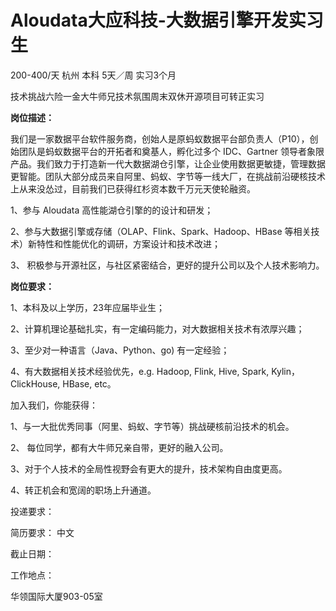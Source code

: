 # Aloudata大应科技-大数据引擎开发实习生

200-400/天 杭州 本科 5天／周 实习3个月

技术挑战六险一金大牛师兄技术氛围周末双休开源项目可转正实习

**岗位描述：**

我们是一家数据平台软件服务商，创始人是原蚂蚁数据平台部负责人（P10），创始团队是蚂蚁数据平台的开拓者和奠基人，孵化过多个 IDC、Gartner 领导者象限产品。我们致力于打造新一代大数据湖仓引擎，让企业使用数据更敏捷，管理数据更智能。团队大部分成员来自阿里、蚂蚁、字节等一线大厂，在挑战前沿硬核技术上从来没怂过，目前我们已获得红杉资本数千万元天使轮融资。

1、参与 Aloudata 高性能湖仓引擎的的设计和研发；

2、参与大数据引擎或存储（OLAP、Flink、Spark、Hadoop、HBase 等相关技术）新特性和性能优化的调研，方案设计和技术改进；

3、 积极参与开源社区，与社区紧密结合，更好的提升公司以及个人技术影响力。

**岗位要求：**

1、本科及以上学历，23年应届毕业生；

2、计算机理论基础扎实，有一定编码能力，对大数据相关技术有浓厚兴趣；

3、至少对一种语言（Java、Python、go) 有一定经验；

4、有大数据相关技术经验优先，e.g. Hadoop, Flink, Hive, Spark, Kylin，ClickHouse, HBase, etc。

加入我们，你能获得：

1、与一大批优秀同事（阿里、蚂蚁、字节等）挑战硬核前沿技术的机会。

2、 每位同学，都有大牛师兄亲自带，更好的融入公司。

3、对于个人技术的全局性视野会有更大的提升，技术架构自由度更高。

4、转正机会和宽阔的职场上升通道。

投递要求：

简历要求： 中文

截止日期：

工作地点：

华领国际大厦903-05室